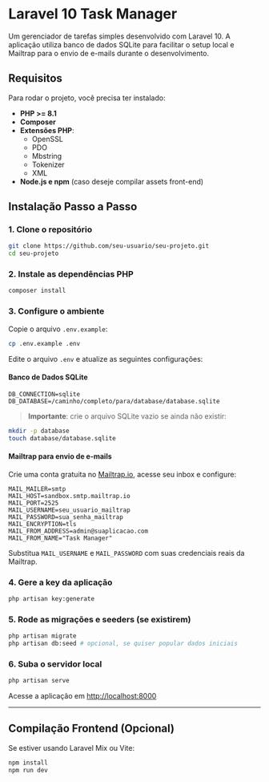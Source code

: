 # Laravel 10 Task Manager

Um gerenciador de tarefas simples desenvolvido com Laravel 10. A aplicação utiliza banco de dados SQLite para facilitar o setup local e Mailtrap para o envio de e-mails durante o desenvolvimento.

## Requisitos

Para rodar o projeto, você precisa ter instalado:

- **PHP >= 8.1**
- **Composer**
- **Extensões PHP**:
  - OpenSSL
  - PDO
  - Mbstring
  - Tokenizer
  - XML
- **Node.js e npm** (caso deseje compilar assets front-end)

## Instalação Passo a Passo

### 1. Clone o repositório

```bash
git clone https://github.com/seu-usuario/seu-projeto.git
cd seu-projeto
```

### 2. Instale as dependências PHP

```bash
composer install
```

### 3. Configure o ambiente

Copie o arquivo `.env.example`:

```bash
cp .env.example .env
```

Edite o arquivo `.env` e atualize as seguintes configurações:

#### Banco de Dados SQLite

```env
DB_CONNECTION=sqlite
DB_DATABASE=/caminho/completo/para/database/database.sqlite
```

> **Importante**: crie o arquivo SQLite vazio se ainda não existir:

```bash
mkdir -p database
touch database/database.sqlite
```

#### Mailtrap para envio de e-mails

Crie uma conta gratuita no [Mailtrap.io](https://mailtrap.io/), acesse seu inbox e configure:

```env
MAIL_MAILER=smtp
MAIL_HOST=sandbox.smtp.mailtrap.io
MAIL_PORT=2525
MAIL_USERNAME=seu_usuario_mailtrap
MAIL_PASSWORD=sua_senha_mailtrap
MAIL_ENCRYPTION=tls
MAIL_FROM_ADDRESS=admin@suaplicacao.com
MAIL_FROM_NAME="Task Manager"
```

Substitua `MAIL_USERNAME` e `MAIL_PASSWORD` com suas credenciais reais da Mailtrap.

### 4. Gere a key da aplicação

```bash
php artisan key:generate
```

### 5. Rode as migrações e seeders (se existirem)

```bash
php artisan migrate
php artisan db:seed # opcional, se quiser popular dados iniciais
```

### 6. Suba o servidor local

```bash
php artisan serve
```

Acesse a aplicação em [http://localhost:8000](http://localhost:8000)

---

## Compilação Frontend (Opcional)

Se estiver usando Laravel Mix ou Vite:

```bash
npm install
npm run dev
```

